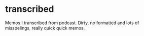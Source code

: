 # transcribed
Memos I transcribed from podcast. Dirty, no formatted and lots of misspelings, really quick quick memos.
